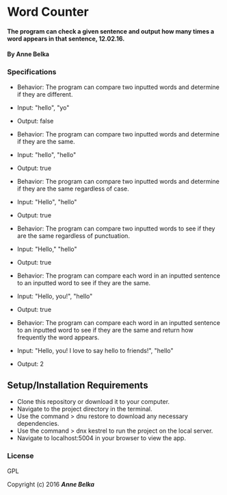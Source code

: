 # Word Counter

#### The program can check a given sentence and output how many times a word appears in that sentence, 12.02.16.

#### By **Anne Belka**

### Specifications

* Behavior: The program can compare two inputted words and determine if they are different.
* Input: "hello", "yo"
* Output: false

* Behavior: The program can compare two inputted words and determine if they are the same.
* Input: "hello", "hello"
* Output: true

* Behavior: The program can compare two inputted words and determine if they are the same regardless of case.
* Input: "Hello", "hello"
* Output: true

* Behavior: The program can compare two inputted words to see if they are the same regardless of punctuation.
* Input: "Hello," "hello"
* Output: true

* Behavior: The program can compare each word in an inputted sentence to an inputted word to see if they are the same.
* Input: "Hello, you!", "hello"
* Output: true

* Behavior: The program can compare each word in an inputted sentence to an inputted word to see if they are the same and return how frequently the word appears.
* Input: "Hello, you! I love to say hello to friends!", "hello"
* Output: 2

## Setup/Installation Requirements

* Clone this repository or download it to your computer.
* Navigate to the project directory in the terminal.
* Use the command > dnu restore to download any necessary dependencies.
* Use the command > dnx kestrel to run the project on the local server.
* Navigate to localhost:5004 in your browser to view the app.

### License

GPL

Copyright (c) 2016 **_Anne Belka_**
